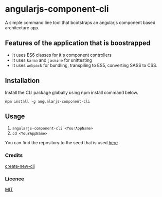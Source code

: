 # angularjs-component-cli
A simple command line tool that bootstraps an angularjs component based architecture app. 

## Features of the application that is boostrapped
- It uses ES6 classes for it's component controllers
- It uses `karma` and `jasmine` for unittesting
- It uses `webpack` for bundling, transpiling to ES5, converting SASS to CSS.



## Installation

Install the CLI package globally using npm install command below.

`npm install -g angualarjs-component-cli`

## Usage

1. `angularjs-component-cli <YourAppName>`
2. `cd <YourAppName>`

You can find the repository to the seed that is used [here]()


### Credits 

[create-new-cli](https://github.com/dabit3/create-new-cli)

### Licence

[MIT](https://github.com/fortunee/angularjs-component-cli/blob/master/LICENSE)